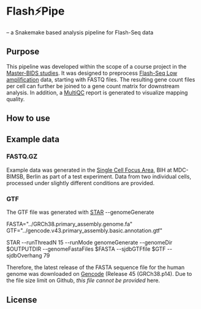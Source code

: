 # Flash⚡Pipe
– a Snakemake based analysis pipeline for Flash-Seq data

## Purpose
This pipeline was developed within the scope of a course project in the [Master-BIDS studies](https://www.master-bids.hs-mannheim.de). It was designed to preprocess [Flash-Seq Low amplification](https://doi.org/10.1007/978-1-0716-2756-3_5) data, starting with FASTQ files. The resulting gene count files per cell can further be joined to a gene count matrix for downstream analysis. In addition, a [MultiQC](https://multiqc.info) report is generated to visualize mapping quality.


## How to use



## Example data
### FASTQ.GZ

Example data was generated in the [Single Cell Focus Area](https://www.bihealth.org/en/research/focus-areas/single-cell-technologies), BIH at MDC-BIMSB, Berlin as part of a test experiment. Data from two individual cells, processed under slightly different conditions are provided.

### GTF

The GTF file was generated with [STAR](https://github.com/alexdobin/STAR) --genomeGenerate

FASTA="../GRCh38.primary_assembly.genome.fa"
GTF="../gencode.v43.primary_assembly.basic.annotation.gtf"

STAR --runThreadN 15 --runMode genomeGenerate --genomeDir $OUTPUTDIR --genomeFastaFiles $FASTA --sjdbGTFfile $GTF --sjdbOverhang 79

Therefore, the latest release of the FASTA sequence file for the human genome was downloaded on [Gencode](https://www.gencodegenes.org/human/) (Release 45 (GRCh38.p14). Due to the file size limit on Github, *this file cannot be provided* here.

## License
